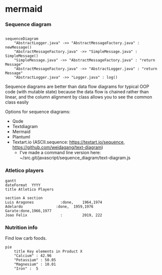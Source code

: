 # mermaid

### Sequence diagram

```mermaid

sequenceDiagram
    "AbstractLogger.java" ->> "AbstractMessageFactory.java" : newMessage()
    "AbstractMessageFactory.java" ->> "SimpleMessage.java" : SimpleMessage()
    "SimpleMessage.java" ->> "AbstractMessageFactory.java" : "return Message"
    "AbstractMessageFactory.java" ->> "AbstractLogger.java" : "return Message"
    "AbstractLogger.java" ->> "Logger.java" : log()
```

Sequence diagrams are better than data flow diagrams for typical OOP code (with mutable state) because the data flow is chained rather than linear, and the column alignment by class allows you to see the common class easily

Options for sequence diagrams:
* Qsde
* Textdiagram
* Mermaid
* Plantuml
* Textart.io (ASCII.sequence: https://textart.io/sequence, https://github.com/weidagang/text-diagram)
   * I've made a command line version here: ~/src.git/javascript/sequence_diagram/text-diagram.js




### Atletico players
```mermaid
gantt
dateFormat  YYYY
title Atletico Players

section A section
Luis Aragones            :done,    1964,1974
Adelardo               :done,  1959,1976
Garate:done,1966,1977
Joao Felix               :         2019, 222
```

### Nutrition info
Find low carb foods.

```mermaid
pie
    title Key elements in Product X
    "Calcium" : 42.96
    "Potassium" : 50.05
    "Magnesium" : 10.01
    "Iron" :  5
```
